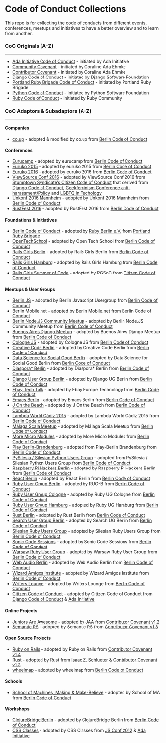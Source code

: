 # Code of Conduct Collections

This repo is for collecting the code of conducts from different events, conferences, meetups and initiatives to have a better overview and to learn from another.

### CoC Originals (A-Z)
----

* [Ada Initiative Code of Conduct](http://adainitiative.org/2014/02/18/howto-design-a-code-of-conduct-for-your-community/) - initiated by Ada Initiative
* [Community Covenant](http://contributor-covenant.org/) - initiated by Coraline Ada Ehmke
* [Contributor Covenant](http://community-covenant.net/) - initiated by Coraline Ada Ehmke
* [Django Code of Conduct](https://www.djangoproject.com/conduct/) - initiated by Django Software Foundation
* [Portland Ruby Brigade Code of Conduct](http://pdxruby.org/codeofconduct) - initiated by Portland Ruby Brigade
* [Python Code of Conduct](https://www.python.org/psf/codeofconduct/) - initiated by Python Software Foundation
* [Ruby Code of Conduct](https://www.ruby-lang.org/en/conduct/) - initiated by Ruby Community

### CoC Adaptors & Subadaptors (A-Z)
----

#### Companies

* [co.up](http://co-up.de/code-of-conduct.html) - adopted & modified by co.up from [Berlin Code of Conduct](http://berlincodeofconduct.org/)

#### Conferences

* [Eurucamp](http://www.eurucamp.org/) - adopted by eurucamp from [Berlin Code of Conduct](http://berlincodeofconduct.org/)  
* [Euruko 2015](http://www.euruko2015.org/) - adopted by euruko 2015 from [Berlin Code of Conduct](http://berlincodeofconduct.org/)
* [Euruko 2016](http://euruko2016.org/) - adopted by euruko 2016 from [Berlin Code of Conduct](http://berlincodeofconduct.org/)
* [ViewSource Conf 2016](https://viewsourceconf.org/berlin-2016/code-of-conduct/) - adopted by ViewSource Conf 2016 from [Stumptown Syndicate’s Citizen Code of Conduct](http://citizencodeofconduct.org/) that derived from [Django Code of Conduct](https://www.djangoproject.com/conduct/), [Geekfeminism Conference anti-harassment/Policy](http://geekfeminism.wikia.com/wiki/Conference_anti-harassment/Policy) and [LGBTQ in Techology](http://lgbtq.technology/coc.html)
* [Unkonf 2016 Mannheim](https://www.unkonf.de/) - adopted by Unkonf 2016 Mannheim from [Berlin Code of Conduct](http://berlincodeofconduct.org/)
* [RustFest 2016](http://www.rustfest.eu/) - adopted by RustFest 2016 from [Berlin Code of Conduct](http://berlincodeofconduct.org/)

#### Foundations & Initiatives

* [Berlin Code of Conduct](http://berlincodeofconduct.org/) - adopted by [Ruby Berlin e.V.](http://www.rubyberlin.org) from [Portland Ruby Brigade](http://pdxruby.org/codeofconduct)
* [OpenTechSchool](http://www.opentechschool.org/) - adopted by Open Tech School from [Berlin Code of Conduct](http://berlincodeofconduct.org/)
* [Rails Girls Berlin](http://railsgirlsberlin.de/) - adopted by Rails Girls Berlin from [Berlin Code of Conduct](http://berlincodeofconduct.org/)
* [Rails Girls Hamburg](http://railsgirlsberlin.de/) - adopted by Rails Girls Hamburg from [Berlin Code of Conduct](http://berlincodeofconduct.org/)
* [Rails Girls Summer of Code](http://railsgirlssummerofcode.org/about/code-of-conduct/) - adopted by RGSoC from [Citizen Code of Conduct](http://citizencodeofconduct.org/)


#### Meetups & User Groups

* [Berlin.JS](http://berlinjs.org/) - adopted by Berlin Javascript Usergroup from [Berlin Code of Conduct](http://berlincodeofconduct.org/)
* [Berlin Mobile.net](www.meetup.com/de-DE/Berlin-Mobile-DotNet-Meetup/) - adopted by Berlin Mobile.net from [Berlin Code of Conduct](http://berlincodeofconduct.org/)
* [Berlin Node.JS Community Meetup](https://ti.to/travisci/berlin-node-js-community-meetup) - adopted by Berlin Node.JS Community Meetup from [Berlin Code of Conduct](http://berlincodeofconduct.org/)
* [Buenos Aires Django Meetup](http://www.meetup.com/Buenos-Aires-Django-Meetup/) - adopted by Buenos Aires Django Meetup from [Berlin Code of Conduct](http://berlincodeofconduct.org/)
* [Cologne JS](http://colognejs.de/) - adopted by Cologne JS from [Berlin Code of Conduct](http://berlincodeofconduct.org/)
* [Creative Code Berlin](https://groups.google.com/forum/#!forum/creativecodeberlin) - adopted by Creative Code Berlin from [Berlin Code of Conduct](http://berlincodeofconduct.org/)
* [Data Science for Social Good Berlin](http://dssg-berlin.org/) - adopted by Data Science for Social Good Berlin from [Berlin Code of Conduct](http://berlincodeofconduct.org/)
* [Diaspora* Berlin](https://dber.org/) - adopted by Diaspora* Berlin from [Berlin Code of Conduct](http://berlincodeofconduct.org/)  
* [Django User Group Berlin](http://www.meetup.com/django-user-group-berlin/) - adopted by Django UG Berlin from [Berlin Code of Conduct](http://berlincodeofconduct.org/)
* [Ebay Tech Talk](http://www.meetup.com/eBay-Europe-Technology/) - adopted by Ebay Europe Technology from [Berlin Code of Conduct](http://berlincodeofconduct.org/)  
* [Emacs Berlin](http://emacs-berlin.org) - adopted by Emacs Berlin from [Berlin Code of Conduct](http://berlincodeofconduct.org/)
* [J On the Beach](http://www.jonthebeach.com/) - adopted by J On the Beach from [Berlin Code of Conduct](http://berlincodeofconduct.org/)
* [Lambda World Cádiz 2015](http://www.lambda.world/) - adopted by Lambda World Cádiz 2015 from [Berlin Code of Conduct](http://berlincodeofconduct.org/)
* [Málaga Scala Meetup](http://www.meetup.com/Malaga-Scala/) - adopted by Málaga Scala Meetup from [Berlin Code of Conduct](http://berlincodeofconduct.org/)
* [More Micro Modules](http://moremicromodules.org/) - adopted by More Micro Modules from [Berlin Code of Conduct](http://berlincodeofconduct.org/)
* [Play Berlin-Brandenburg](http://www.meetup.com/Play-Berlin-Brandenburg/) - adopted from Play-Berlin Brandenburg from [Berlin Code of Conduct](http://berlincodeofconduct.org/)
* [PySilesia / Silesian Python Users Group](http://pysilesia.org/) - adopted from PySilesia / Silesian Python Users Group from [Berlin Code of Conduct](http://berlincodeofconduct.org/)
* [Raspberry Pi Hackers Berlin](http://www.meetup.com/es-ES/RaspberryPi-Hackers-en-Sevilla/) - adopted by Raspberry Pi Hackers Berlin from [Berlin Code of Conduct](http://berlincodeofconduct.org/)
* [React Berlin](http://www.meetup.com/React-Berlin/) - adopted by React Berlin from [Berlin Code of Conduct](http://berlincodeofconduct.org/)
* [Ruby User Group Berlin](http://www.rug-b.de) - adopted by RUG-B from [Berlin Code of Conduct](http://berlincodeofconduct.org/)
* [Ruby User Group Cologne](http://www.colognerb.de/) - adopted by Ruby UG Cologne from [Berlin Code of Conduct](http://berlincodeofconduct.org/)
* [Ruby User Group Hamburg](http://hamburg.onruby.de/) - adopted by Ruby UG Hamburg from [Berlin Code of Conduct](http://berlincodeofconduct.org/)
* [Rust Berlin](http://www.meetup.com/Rust-Berlin/) - adopted by Rust Berlin from [Berlin Code of Conduct](http://berlincodeofconduct.org/)  
* [Search User Group Berlin](http://www.meetup.com/Search-UG-Berlin/) - adopted by Search UG Berlin from [Berlin Code of Conduct](http://berlincodeofconduct.org/)
* [Silesian Ruby Users Group](https://srug.pl/) - adopted by Silesian Ruby Users Group from [Berlin Code of Conduct](http://berlincodeofconduct.org/)
* [Sonic Code Sessions](http://spektrumberlin.de/communities/sonic-code-sessions/about.html) - adopted by Sonic Code Sessions from [Berlin Code of Conduct](http://berlincodeofconduct.org/)
* [Warsaw Ruby User Group](http://wrug.eu/) - adopted by Warsaw Ruby User Group from [Berlin Code of Conduct](http://berlincodeofconduct.org/)
* [Web Audio Berlin](http://www.meetup.com/Berlin-Web-Audio-Meetup/) - adopted by Web Audio Berlin from [Berlin Code of Conduct](http://berlincodeofconduct.org/)  
* [Wizard Amigos Institute](http://wizard.amigos.institute/) - adopted by Wizard Amigos Institute from [Berlin Code of Conduct](http://berlincodeofconduct.org/)
* [Writers Lounge](http://www.meetup.com/letswrite/) - adopted by Writers Lounge from [Berlin Code of Conduct](http://berlincodeofconduct.org/)
* [Citizen Code of Conduct](http://citizencodeofconduct.org/) - adopted by Citizen Code of Conduct from [Django Code of Conduct](https://www.djangoproject.com/conduct/) & [Ada Initiative](http://geekfeminism.wikia.com/wiki/Conference_anti-harassment/Policy)

#### Online Projects

* [Juniors Are Awesome](https://github.com/rubycorns/jaa/blob/master/CODE_OF_CONDUCT_EN.md) - adopted by JAA from [Contributor Covenant v1.2](http://contributor-covenant.org/version/1/2/0/)
* [Semantic RS](https://github.com/semantic-rs/semantic-rs) - adopted by Semantic RS from [Contributor Covenant v1.3](http://contributor-covenant.org/version/1/3/0/)

#### Open Source Projects

* [Ruby on Rails](http://rubyonrails.org/conduct/) - adopted by Ruby on Rails from [Contributor Covenant v1.4](http://contributor-covenant.org/version/1/4/)
* [Rust](https://www.rust-lang.org/conduct.html) - adopted by Rust from [Isaac Z. Schlueter](http://blog.izs.me/post/30036893703/policy-on-trolling) & [Contributor Covenant v1.3](http://contributor-covenant.org/version/1/3/0/)
* [wheelmap](https://www.wheelmap.org) - adopted by wheelmap from [Berlin Code of Conduct](http://berlincodeofconduct.org/)

#### Schools

* [School of Machines, Making & Make-Believe](http://schoolofma.org/) - adopted by School of MA from [Berlin Code of Conduct](http://berlincodeofconduct.org/)

#### Workshops

* [ClojureBridge Berlin](https://clojurebridge-berlin.github.io/) - adopted by ClojureBridge Berlin from [Berlin Code of Conduct](http://berlincodeofconduct.org/)
* [CSS Classes](http://cssclasses.cssconf.eu/code-of-conduct/) - adopted by CSS Classes from [JS Conf 2012](http://2012.jsconf.us/#/about) & [Ada Initiative](http://geekfeminism.wikia.com/wiki/Conference_anti-harassment/Policy)
